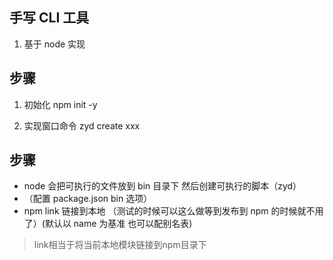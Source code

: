 ## 手写 CLI 工具

1. 基于 node 实现

## 步骤

1. 初始化 npm init -y

2. 实现窗口命令 zyd create xxx

## 步骤
- node 会把可执行的文件放到 bin 目录下 然后创建可执行的脚本（zyd）
- （配置 package.json bin 选项）
- npm link 链接到本地 （测试的时候可以这么做等到发布到 npm 的时候就不用了）(默认以 name 为基准 也可以配别名表)

> link相当于将当前本地模块链接到npm目录下 
